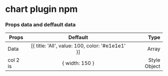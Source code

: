 # chart plugin npm

### Props data and deffault data

| Props         | Deffault      | Type  |
| ------------- |:-------------:| -----:|
| Data          | [{ title: 'All', value: 100, color: '#e1e1e1' }] | Array |
| col 2 is      | { width: 150 }      | Style Object | 